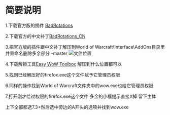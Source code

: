 # 简要说明
[]()
1.下载官方版的插件 [BadRotations](https://codeload.github.com/CuteOne/BadRotations/zip/master)

2.下载官方的中文补丁[BadRotations_CN](https://codeload.github.com/Viktorboy/BadRotations_CN/zip/master)

3.把官方版的插件跟中文补丁解压到World of Warcraft\Interface\AddOns目录里并重命名删除多余部分 -master
![文件位置](https://github.com/Viktorboy/RRRRRRRRRRRRRR/blob/master/QQ%E6%88%AA%E5%9B%BE20180925204814.png)

4.下载解锁工具[Easy WoW Toolbox](https://www.ewtwow.com/EWT/Application.zip)
解压到什么位置都可以

5.找到已经解压好的firefox.exe这个文件赋予它管理员权限

6.同样的操作找到World of Warcraft文件夹中的wow.exe也给它管理员权限

7.打开刚才给过权限的firefox.exe这个文件 多余的小框提示直接X掉 留下主体

上下全部都选7.3+然后选中旁边的A开头的选项并找到wow.exe





